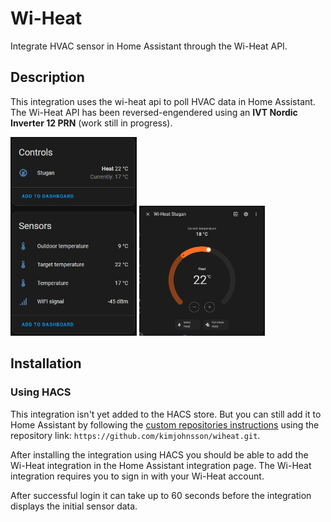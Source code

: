 # Wi-Heat

Integrate HVAC sensor in Home Assistant through the Wi-Heat API.

## Description

This integration uses the wi-heat api to poll HVAC data in Home Assistant. The Wi-Heat API has been reversed-engendered using an **IVT Nordic Inverter 12 PRN** (work still in progress).

<img style="width: 40%" src="https://github.com/kimjohnsson/wiheat/blob/main/images/sensors.png?raw=true"> <img style="width: 40%" src="https://github.com/kimjohnsson/wiheat/blob/main/images/hvac.png?raw=true">

## Installation

### Using HACS

This integration isn't yet added to the HACS store. But you can still add it to Home Assistant by following the [custom repositories instructions](https://www.hacs.xyz/docs/faq/custom_repositories/) using the repository link: `https://github.com/kimjohnsson/wiheat.git`.

After installing the integration using HACS you should be able to add the Wi-Heat integration in the Home Assistant integration page. The Wi-Heat integration requires you to sign in with your Wi-Heat account.

After successful login it can take up to 60 seconds before the integration displays the initial sensor data.
